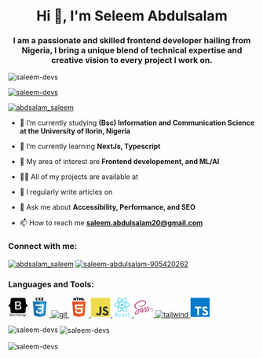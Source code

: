<h1 align="center">Hi 👋, I'm Seleem Abdulsalam</h1>
<h3 align="center">I am a passionate and skilled frontend developer hailing from Nigeria, I bring a unique blend of technical expertise and creative vision to every project I work on.</h3>

<p align="left"> <img src="https://komarev.com/ghpvc/?username=saleem-devs&label=Profile%20views&color=0e75b6&style=flat" alt="saleem-devs" /> </p>

<p align="left"> <a href="https://github.com/ryo-ma/github-profile-trophy"><img src="https://github-profile-trophy.vercel.app/?username=saleem-devs" alt="saleem-devs" /></a> </p>

<p align="left"> <a href="https://twitter.com/abdsalam_saleem" target="blank"><img src="https://img.shields.io/twitter/follow/abdsalam_saleem?logo=twitter&style=for-the-badge" alt="abdsalam_saleem" /></a> </p>

- 🔭 I’m currently studying **(Bsc) Information and Communication Science at the University of Ilorin, Nigeria**

- 🌱 I’m currently learning **NextJs, Typescript**

- 👯 My area of interest are **Frontend developement, and ML/AI**

- 👨‍💻 All of my projects are available at <!--portfolio in development-->

- 📝 I regularly write articles on <!--blog in development-->

- 💬 Ask me about **Accessibility, Performance, and SEO**

- 📫 How to reach me **saleem.abdulsalam20@gmail.com**

<h3 align="left">Connect with me:</h3>
<p align="left">
<a href="https://twitter.com/abdsalam_saleem" target="blank"><img align="center" src="https://raw.githubusercontent.com/rahuldkjain/github-profile-readme-generator/master/src/images/icons/Social/twitter.svg" alt="abdsalam_saleem" height="30" width="40" /></a>
<a href="https://linkedin.com/in/saleem-abdulsalam-905420262" target="blank"><img align="center" src="https://raw.githubusercontent.com/rahuldkjain/github-profile-readme-generator/master/src/images/icons/Social/linked-in-alt.svg" alt="saleem-abdulsalam-905420262" height="30" width="40" /></a>
</p>

<h3 align="left">Languages and Tools:</h3>
<p align="left">  <img src="https://raw.githubusercontent.com/devicons/devicon/master/icons/bootstrap/bootstrap-plain-wordmark.svg" alt="bootstrap" width="40" height="40"/> </a> <a href="https://www.w3schools.com/css/" target="_blank" rel="noreferrer"> <img src="https://raw.githubusercontent.com/devicons/devicon/master/icons/css3/css3-original-wordmark.svg" alt="css3" width="40" height="40"/> </a> <a href="https://git-scm.com/" target="_blank" rel="noreferrer"> <img src="https://www.vectorlogo.zone/logos/git-scm/git-scm-icon.svg" alt="git" width="40" height="40"/> </a> <a href="https://www.w3.org/html/" target="_blank" rel="noreferrer"> <img src="https://raw.githubusercontent.com/devicons/devicon/master/icons/html5/html5-original-wordmark.svg" alt="html5" width="40" height="40"/> </a> <a href="https://developer.mozilla.org/en-US/docs/Web/JavaScript" target="_blank" rel="noreferrer"> <img src="https://raw.githubusercontent.com/devicons/devicon/master/icons/javascript/javascript-original.svg" alt="javascript" width="40" height="40"/> </a> <a href="https://reactjs.org/" target="_blank" rel="noreferrer"> <img src="https://raw.githubusercontent.com/devicons/devicon/master/icons/react/react-original-wordmark.svg" alt="react" width="40" height="40"/> </a> <a href="https://sass-lang.com" target="_blank" rel="noreferrer"> <img src="https://raw.githubusercontent.com/devicons/devicon/master/icons/sass/sass-original.svg" alt="sass" width="40" height="40"/> </a> <a href="https://tailwindcss.com/" target="_blank" rel="noreferrer"> <img src="https://www.vectorlogo.zone/logos/tailwindcss/tailwindcss-icon.svg" alt="tailwind" width="40" height="40"/> </a> <a href="https://www.typescriptlang.org/" target="_blank" rel="noreferrer"> <img src="https://raw.githubusercontent.com/devicons/devicon/master/icons/typescript/typescript-original.svg" alt="typescript" width="40" height="40"/> </a> </p>

<p><img align="left" src="https://github-readme-stats.vercel.app/api/top-langs?username=saleem-devs&show_icons=true&locale=en&layout=compact" alt="saleem-devs" /></p>

<p>&nbsp;<img align="center" src="https://github-readme-stats.vercel.app/api?username=saleem-devs&show_icons=true&locale=en" alt="saleem-devs" /></p>

<p><img align="center" src="https://github-readme-streak-stats.herokuapp.com/?user=saleem-devs&" alt="saleem-devs" /></p>
